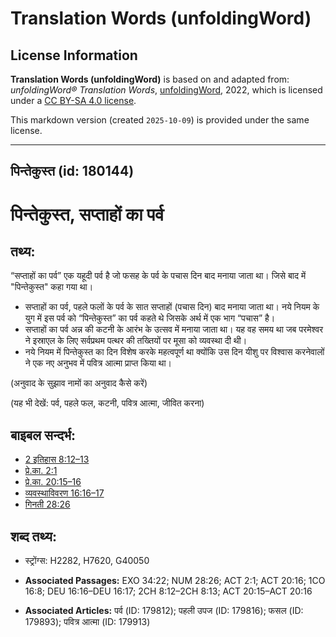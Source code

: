 # Translation Words (unfoldingWord)

## License Information

**Translation Words (unfoldingWord)** is based on and adapted from: _unfoldingWord® Translation Words_, [unfoldingWord](https://unfoldingword.org/utw), 2022, which is licensed under a [CC BY-SA 4.0 license](https://creativecommons.org/licenses/by-sa/4.0/legalcode.en).

This markdown version (created `2025-10-09`) is provided under the same license.



--------------------------------

## पिन्तेकुस्त (id: 180144)

पिन्तेकुस्त, सप्ताहों का पर्व
=============================

तथ्य:
-----

“सप्ताहों का पर्व” एक यहूदी पर्व है जो फसह के पर्व के पचास दिन बाद मनाया जाता था। जिसे बाद में "पिन्तेकुस्त" कहा गया था।

* सप्ताहों का पर्व, पहले फलों के पर्व के सात सप्ताहों (पचास दिन) बाद मनाया जाता था। नये नियम के युग में इस पर्व को “पिन्तेकुस्त” का पर्व कहते थे जिसके अर्थ में एक भाग “पचास” है।
* सप्ताहों का पर्व अन्न की कटनी के आरंभ के उत्सव में मनाया जाता था। यह वह समय था जब परमेश्वर ने इस्राएल के लिए सर्वप्रथम पत्थर की तख्तियों पर मूसा को व्यवस्था दी थी।
* नये नियम में पिन्तेकुस्त का दिन विशेष करके महत्वपूर्ण था क्योंकि उस दिन यीशु पर विश्वास करनेवालों ने एक नए अनुभव में पवित्र आत्मा प्राप्त किया था।

(अनुवाद के सुझाव नामों का अनुवाद कैसे करें)

(यह भी देखें: पर्व, पहले फल, कटनी, पवित्र आत्मा, जीवित करना)

बाइबल सन्दर्भ:
--------------

* [2 इतिहास 8:12–13](https://ref.ly/2Chr0:0)
* [प्रे.का. 2:1](https://ref.ly/Acts2:1)
* [प्रे.का. 20:15–16](https://ref.ly/Acts20:15-Acts20:16)
* [व्यवस्थाविवरण 16:16–17](https://ref.ly/Deut16:16-Deut16:17)
* [गिनती 28:26](https://ref.ly/Num28:26)

शब्द तथ्य:
----------

* स्ट्रोंग्स: H2282, H7620, G40050

* **Associated Passages:** EXO 34:22; NUM 28:26; ACT 2:1; ACT 20:16; 1CO 16:8; DEU 16:16–DEU 16:17; 2CH 8:12–2CH 8:13; ACT 20:15–ACT 20:16
* **Associated Articles:** पर्व (ID: 179812); पहली उपज (ID: 179816); फसल (ID: 179893); पवित्र आत्मा (ID: 179913)

